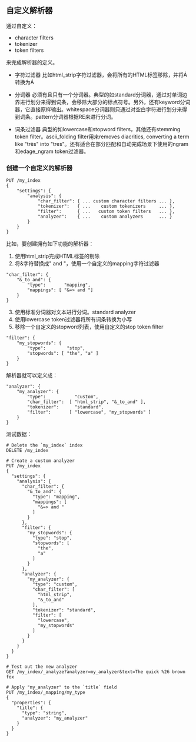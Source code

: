 ## 自定义解析器 ##

通过自定义：

- character filters
- tokenizer
- token filters

来完成解析器的定义。

- 字符过滤器
	比如html_strip字符过滤器，会将所有的HTML标签移除，并将&Aacute;转换为Á

- 分词器
	必须有且只有一个分词器。典型的如standard分词器，通过对单词边界进行划分来得到词条，会移除大部分的标点符号。另外，还有keyword分词器，它直接原样输出。whitespace分词器则只通过对空白字符进行划分来得到词条。pattern分词器根据RE来进行分词。

- 词条过滤器
	典型的如lowercase和stopword filters，其他还有stemming token filter。ascii_folding filter用来removes diacritics, converting a term like "très" into "tres"。还有适合在部分匹配和自动完成场景下使用的ngram和edage_ngram token过滤器。

### 创建一个自定义的解析器 ###

```
PUT /my_index
{
    "settings": {
        "analysis": {
            "char_filter": { ... custom character filters ... },
            "tokenizer":   { ...    custom tokenizers     ... },
            "filter":      { ...   custom token filters   ... },
            "analyzer":    { ...    custom analyzers      ... }
        }
    }
}
```

比如，要创建拥有如下功能的解析器：

1. 使用html_strip完成HTML标签的剔除
2. 将&字符替换成" and "，使用一个自定义的mapping字符过滤器

```
"char_filter": {
    "&_to_and": {
        "type":       "mapping",
        "mappings": [ "&=> and "]
    }
}
```

3. 使用标准分词器对文本进行分词。standard analyzer
4. 使用lowercase token过滤器将所有词条转换为小写
5. 移除一个自定义的stopword列表，使用自定义的stop token filter

```
"filter": {
    "my_stopwords": {
        "type":        "stop",
        "stopwords": [ "the", "a" ]
    }
}
```

解析器就可以定义成：

```
"analyzer": {
    "my_analyzer": {
        "type":           "custom",
        "char_filter":  [ "html_strip", "&_to_and" ],
        "tokenizer":      "standard",
        "filter":       [ "lowercase", "my_stopwords" ]
    }
}
```

测试数据：

```
# Delete the `my_index` index
DELETE /my_index

# Create a custom analyzer
PUT /my_index
{
  "settings": {
    "analysis": {
      "char_filter": {
        "&_to_and": {
          "type": "mapping",
          "mappings": [
            "&=> and "
          ]
        }
      },
      "filter": {
        "my_stopwords": {
          "type": "stop",
          "stopwords": [
            "the",
            "a"
          ]
        }
      },
      "analyzer": {
        "my_analyzer": {
          "type": "custom",
          "char_filter": [
            "html_strip",
            "&_to_and"
          ],
          "tokenizer": "standard",
          "filter": [
            "lowercase",
            "my_stopwords"
          ]
        }
      }
    }
  }
}

# Test out the new analyzer
GET /my_index/_analyze?analyzer=my_analyzer&text=The quick %26 brown fox

# Apply "my_analyzer" to the `title` field
PUT /my_index/_mapping/my_type
{
  "properties": {
    "title": {
      "type": "string",
      "analyzer": "my_analyzer"
    }
  }
}

```



